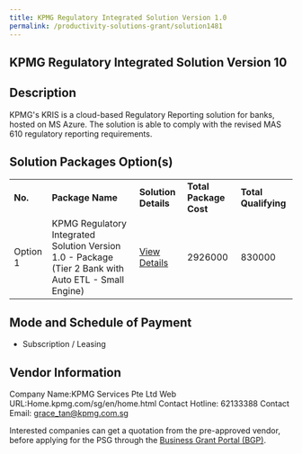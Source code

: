 ```yaml
---
title: KPMG Regulatory Integrated Solution Version 1.0
permalink: /productivity-solutions-grant/solution1481
---
```


## KPMG Regulatory Integrated Solution Version 10

## Description

KPMG's KRIS is a cloud-based Regulatory Reporting solution for banks, hosted on MS Azure. The solution is able to comply with the revised MAS 610 regulatory reporting requirements. 

## Solution Packages Option(s)

<table>
<tr>
<td><b>No.</b></td>
<td><b>Package Name</b></td>
<td><b>Solution Details</b></td>
<td><b>Total Package Cost</b></td>
<td><b>Total Qualifying</b></td>
</tr>
<tr>
<td>Option 1</td>
<td>KPMG Regulatory Integrated Solution Version 1.0 - Package (Tier 2 Bank with Auto ETL - Small Engine)</td>
<td><a href='https://www.gobusiness.gov.sg/images/psg/Desensitised_KPMG_Annex_3_Part_4.pdf'>View Details</a></td>
<td>2926000</td>
<td>830000</td>
</tr>
</table>

## Mode and Schedule of Payment

 - Subscription / Leasing

## Vendor Information

 Company Name:KPMG Services Pte Ltd
Web URL:Home.kpmg.com/sg/en/home.html
Contact Hotline: 62133388
Contact Email: grace_tan@kpmg.com.sg


Interested companies can get a quotation from the pre-approved vendor, before applying for the PSG through the <a href='https://www.businessgrants.gov.sg/'>Business Grant Portal (BGP)</a>.
